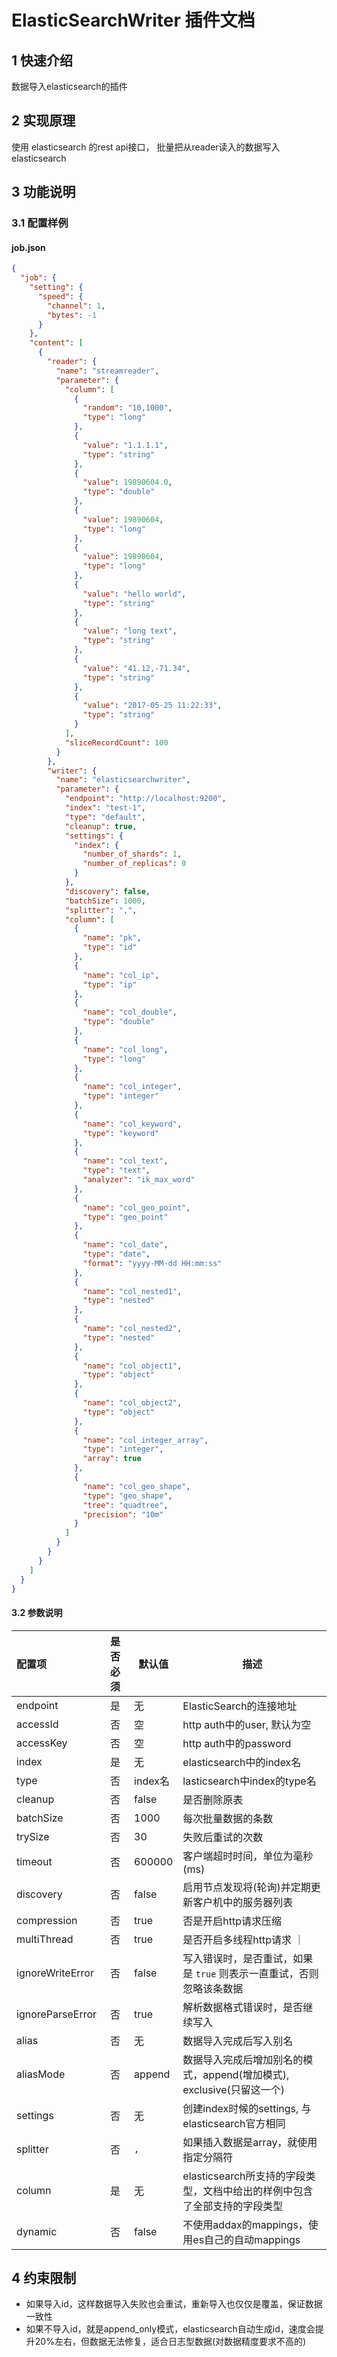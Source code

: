 # ElasticSearchWriter 插件文档

## 1 快速介绍

数据导入elasticsearch的插件

## 2 实现原理

使用 elasticsearch 的rest api接口， 批量把从reader读入的数据写入elasticsearch

## 3 功能说明

### 3.1 配置样例

#### job.json

```json
{
  "job": {
    "setting": {
      "speed": {
        "channel": 1,
        "bytes": -1
      }
    },
    "content": [
      {
        "reader": {
          "name": "streamreader",
          "parameter": {
            "column": [
              {
                "random": "10,1000",
                "type": "long"
              },
              {
                "value": "1.1.1.1",
                "type": "string"
              },
              {
                "value": 19890604.0,
                "type": "double"
              },
              {
                "value": 19890604,
                "type": "long"
              },
              {
                "value": 19890604,
                "type": "long"
              },
              {
                "value": "hello world",
                "type": "string"
              },
              {
                "value": "long text",
                "type": "string"
              },
              {
                "value": "41.12,-71.34",
                "type": "string"
              },
              {
                "value": "2017-05-25 11:22:33",
                "type": "string"
              }
            ],
            "sliceRecordCount": 100
          }
        },
        "writer": {
          "name": "elasticsearchwriter",
          "parameter": {
            "endpoint": "http://localhost:9200",
            "index": "test-1",
            "type": "default",
            "cleanup": true,
            "settings": {
              "index": {
                "number_of_shards": 1,
                "number_of_replicas": 0
              }
            },
            "discovery": false,
            "batchSize": 1000,
            "splitter": ",",
            "column": [
              {
                "name": "pk",
                "type": "id"
              },
              {
                "name": "col_ip",
                "type": "ip"
              },
              {
                "name": "col_double",
                "type": "double"
              },
              {
                "name": "col_long",
                "type": "long"
              },
              {
                "name": "col_integer",
                "type": "integer"
              },
              {
                "name": "col_keyword",
                "type": "keyword"
              },
              {
                "name": "col_text",
                "type": "text",
                "analyzer": "ik_max_word"
              },
              {
                "name": "col_geo_point",
                "type": "geo_point"
              },
              {
                "name": "col_date",
                "type": "date",
                "format": "yyyy-MM-dd HH:mm:ss"
              },
              {
                "name": "col_nested1",
                "type": "nested"
              },
              {
                "name": "col_nested2",
                "type": "nested"
              },
              {
                "name": "col_object1",
                "type": "object"
              },
              {
                "name": "col_object2",
                "type": "object"
              },
              {
                "name": "col_integer_array",
                "type": "integer",
                "array": true
              },
              {
                "name": "col_geo_shape",
                "type": "geo_shape",
                "tree": "quadtree",
                "precision": "10m"
              }
            ]
          }
        }
      }
    ]
  }
}
```

#### 3.2 参数说明

| 配置项           | 是否必须 | 默认值  | 描述                                                                      |
| :--------------- | :------: | ------- | ------------------------------------------------------------------------- |
| endpoint         |    是    | 无      | ElasticSearch的连接地址                                                   |
| accessId         |    否    | 空      | http auth中的user, 默认为空                                               |
| accessKey        |    否    | 空      | http auth中的password                                                     |
| index            |    是    | 无      | elasticsearch中的index名                                                  |
| type             |    否    | index名 | lasticsearch中index的type名                                               |
| cleanup          |    否    | false   | 是否删除原表                                                              |
| batchSize        |    否    | 1000    | 每次批量数据的条数                                                        |
| trySize          |    否    | 30      | 失败后重试的次数                                                          |
| timeout          |    否    | 600000  | 客户端超时时间，单位为毫秒(ms)                                            |
| discovery        |    否    | false   | 启用节点发现将(轮询)并定期更新客户机中的服务器列表                        |
| compression      |    否    | true    | 否是开启http请求压缩                                                      |
| multiThread      |    否    | true    | 是否开启多线程http请求 ｜                                                 |
| ignoreWriteError |    否    | false   | 写入错误时，是否重试，如果是 `true` 则表示一直重试，否则忽略该条数据      |
| ignoreParseError |    否    | true    | 解析数据格式错误时，是否继续写入                                          |
| alias            |    否    | 无      | 数据导入完成后写入别名                                                    |
| aliasMode        |    否    | append  | 数据导入完成后增加别名的模式，append(增加模式), exclusive(只留这一个)     |
| settings         |    否    | 无      | 创建index时候的settings, 与elasticsearch官方相同                          |
| splitter         |    否    | `,`     | 如果插入数据是array，就使用指定分隔符                                     |
| column           |    是    | 无      | elasticsearch所支持的字段类型，文档中给出的样例中包含了全部支持的字段类型 |
| dynamic          |    否    | false   | 不使用addax的mappings，使用es自己的自动mappings                           |

## 4 约束限制

- 如果导入id，这样数据导入失败也会重试，重新导入也仅仅是覆盖，保证数据一致性
- 如果不导入id，就是append_only模式，elasticsearch自动生成id，速度会提升20%左右，但数据无法修复，适合日志型数据(对数据精度要求不高的)